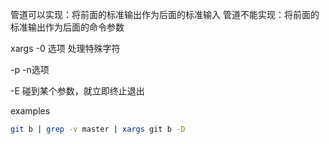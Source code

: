 管道可以实现：将前面的标准输出作为后面的标准输入
管道不能实现：将前面的标准输出作为后面的命令参数

xargs -0 选项 处理特殊字符

-p -n选项

-E 碰到某个参数，就立即终止退出



examples

```bash
git b | grep -v master | xargs git b -D
```